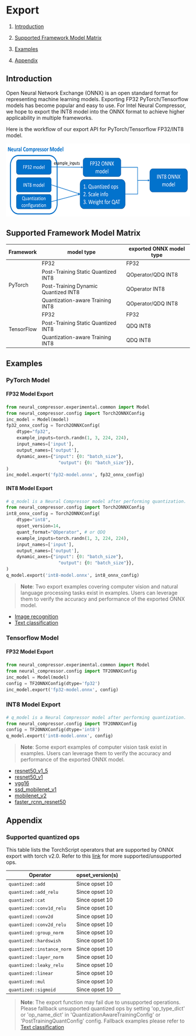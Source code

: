 Export
=====

1. [Introduction](#introduction)

2. [Supported Framework Model Matrix](#supported-framework-model-matrix)

3. [Examples](#examples)

4. [Appendix](#appendix)

## Introduction
Open Neural Network Exchange (ONNX) is an open standard format for representing machine learning models. Exporting FP32 PyTorch/Tensorflow models has become popular and easy to use. For Intel Neural Compressor, we hope to export the INT8 model into the ONNX format to achieve higher applicability in multiple frameworks.

Here is the workflow of our export API for PyTorch/Tensorflow FP32/INT8 model.
<a target="_blank" href="./imgs/export.png" text-align:center>
    <center> 
        <img src="./imgs/export.png" alt="Architecture" width=700 height=200> 
    </center>
</a>

## Supported Framework Model Matrix

<table>
<thead>
  <tr>
    <th>Framework</th>
    <th>model type</th>
    <th>exported ONNX model type</th>
  </tr>
</thead>
<tbody>
  <tr>
    <td rowspan="4">PyTorch</td>
    <td>FP32</td>
    <td>FP32</td>
  </tr>
  <tr>
    <td>Post-Training Static Quantized INT8</td>
    <td>QOperator/QDQ INT8</td>
  </tr>
  <tr>
    <td>Post-Training Dynamic Quantized INT8</td>
    <td>QOperator INT8</td>
  </tr>
  <tr>
    <td>Quantization-aware Training INT8</td>
    <td>QOperator/QDQ INT8</td>
  </tr>
  <tr>
    <td rowspan="3">TensorFlow</td>
    <td>FP32</td>
    <td>FP32</td>
  </tr>
  <tr>
    <td>Post-Training Static Quantized INT8</td>
    <td>QDQ INT8</td>
  </tr>
  <tr>
    <td>Quantization-aware Training INT8</td>
    <td>QDQ INT8</td>
  </tr>
</tbody>
</table>

## Examples

### PyTorch Model

#### FP32 Model Export

```python
from neural_compressor.experimental.common import Model
from neural_compressor.config import Torch2ONNXConfig
inc_model = Model(model)
fp32_onnx_config = Torch2ONNXConfig(
    dtype="fp32",
    example_inputs=torch.randn(1, 3, 224, 224),
    input_names=['input'],
    output_names=['output'],
    dynamic_axes={"input": {0: "batch_size"},
                    "output": {0: "batch_size"}},
)
inc_model.export('fp32-model.onnx', fp32_onnx_config)
```

#### INT8 Model Export

```python
# q_model is a Neural Compressor model after performing quantization.
from neural_compressor.config import Torch2ONNXConfig
int8_onnx_config = Torch2ONNXConfig(
    dtype="int8",
    opset_version=14,
    quant_format="QOperator", # or QDQ
    example_inputs=torch.randn(1, 3, 224, 224),
    input_names=['input'],
    output_names=['output'],
    dynamic_axes={"input": {0: "batch_size"},
                    "output": {0: "batch_size"}},
)
q_model.export('int8-model.onnx', int8_onnx_config)
```
> **Note**: Two export examples covering computer vision and natural language processing tasks exist in examples. Users can leverage them to verify the accuracy and performance of the exported ONNX model.
 - [Image recognition](/examples/pytorch/image_recognition/torchvision_models/export/fx/)
 - [Text classification](/examples/pytorch/nlp/huggingface_models/text-classification/export/fx/)

### Tensorflow Model

#### FP32 Model Export

```python
from neural_compressor.experimental.common import Model
from neural_compressor.config import TF2ONNXConfig
inc_model = Model(model)
config = TF2ONNXConfig(dtype='fp32')
inc_model.export('fp32-model.onnx', config)
```

### INT8 Model Export

```python
# q_model is a Neural Compressor model after performing quantization.
from neural_compressor.config import TF2ONNXConfig
config = TF2ONNXConfig(dtype='int8')
q_model.export('int8-model.onnx', config)
```

> **Note**: Some export examples of computer vision task exist in examples. Users can leverage them to verify the accuracy and performance of the exported ONNX model.
 - [resnet50_v1_5](/examples/tensorflow/image_recognition/tensorflow_models/resnet50_v1_5/export)
 - [resnet50_v1](/examples/tensorflow/image_recognition/tensorflow_models/resnet50_v1/export)
 - [vgg16](/examples/tensorflow/image_recognition/tensorflow_models/vgg16/export)
 - [ssd_mobilenet_v1](/examples/tensorflow/object_detection/tensorflow_models/ssd_mobilenet_v1/export)
 - [mobilenet_v2](/examples/tensorflow/image_recognition/tensorflow_models/mobilenet_v2/export)
 - [faster_rcnn_resnet50](examples/tensorflow/object_detection/tensorflow_models/faster_rcnn_resnet50/export)

## Appendix

### Supported quantized ops

This table lists the TorchScript operators that are supported by ONNX export with torch v2.0. Refer to this [link](https://pytorch.org/docs/stable/onnx_supported_aten_ops.html) for more supported/unsupported ops.

| Operator                     | opset_version(s) |
| ---------------------------- | ---------------- |
| ``quantized::add``           | Since opset 10   |
| ``quantized::add_relu``      | Since opset 10   |
| ``quantized::cat``           | Since opset 10   |
| ``quantized::conv1d_relu``   | Since opset 10   |
| ``quantized::conv2d``        | Since opset 10   |
| ``quantized::conv2d_relu``   | Since opset 10   |
| ``quantized::group_norm``    | Since opset 10   |
| ``quantized::hardswish``     | Since opset 10   |
| ``quantized::instance_norm`` | Since opset 10   |
| ``quantized::layer_norm``    | Since opset 10   |
| ``quantized::leaky_relu``    | Since opset 10   |
| ``quantized::linear``        | Since opset 10   |
| ``quantized::mul``           | Since opset 10   |
| ``quantized::sigmoid``       | Since opset 10   |

> **Note**: The export function may fail due to unsupported operations. Please fallback unsupported quantized ops by setting 'op_type_dict' or 'op_name_dict' in 'QuantizationAwareTrainingConfig' or 'PostTrainingQuantConfig' config. Fallback examples please refer to [Text classification](/examples/pytorch/nlp/huggingface_models/text-classification/export/fx/)
